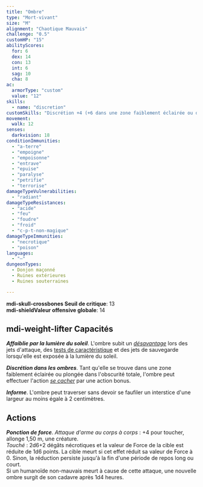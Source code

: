 ```yaml
---
title: "Ombre"
type: "Mort-vivant"
size: "M"
alignment: "Chaotique Mauvais"
challenge: "0.5"
customHP: "15"
abilityScores:
  for: 6
  dex: 14
  con: 13
  int: 6
  sag: 10
  cha: 8
ac:
  armorType: "custom"
  value: "12"
skills:
  - name: "discretion"
customSkills: "Discrétion +4 (+6 dans une zone faiblement éclairée ou dans l'obscurité totale)"
movement:
  walk: 12
senses:
  darkvision: 18
conditionImmunities:
  - "a-terre"
  - "empoigne"
  - "empoisonne"
  - "entrave"
  - "epuise"
  - "paralyse"
  - "petrifie"
  - "terrorise"
damageTypeVulnerabilities:
  - "radiant"
damageTypeResistances:
  - "acide"
  - "feu"
  - "foudre"
  - "froid"
  - "c-p-t-non-magique"
damageTypeImmunities:
  - "necrotique"
  - "poison"
languages:
  - "—"
dungeonTypes:
  - Donjon maçonné
  - Ruines extérieures
  - Ruines souterraines

---
```

**<v-icon>mdi-skull-crossbones</v-icon> Seuil de critique**: 13            
**<v-icon>mdi-shield</v-icon>Valeur offensive globale**: 14     
## <v-icon>mdi-weight-lifter</v-icon> Capacités
_**Affaiblie par la lumière du soleil**_. L'ombre subit un [_désavantage_](/utiliser-les-caracteristiques/#avantage-et-desavantage) lors des jets d'attaque, des [tests de caractéristique](/utiliser-les-caracteristiques/#tests-de-caracteristique) et des jets de sauvegarde lorsqu'elle est exposée à la lumière du soleil.

_**Discrétion dans les ombres**_. Tant qu'elle se trouve dans une zone faiblement éclairée ou plongée dans l'obscurité totale, l'ombre peut effectuer l'action [_se cacher_](/combattre/#se-cacher) par une action bonus.

_**Informe**_. L'ombre peut traverser sans devoir se faufiler un interstice d'une largeur au moins égale à 2 centimètres.

## Actions
_**Ponction de force**_. _Attaque d'arme au corps à corps_ : +4 pour toucher, allonge 1,50 m, une créature.  
_Touché_ : 2d6+2 dégâts nécrotiques et la valeur de Force de la cible est réduite de 1d6 points. La cible meurt si cet effet réduit sa valeur de Force à 0. Sinon, la réduction persiste jusqu'à la fin d'une période de repos long ou court.  
Si un humanoïde non-mauvais meurt à cause de cette attaque, une nouvelle ombre surgit de son cadavre après 1d4 heures.
